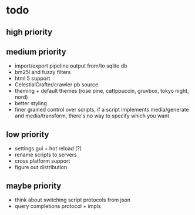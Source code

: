 # todo

## high priority

## medium priority

- import/export pipeline output from/to sqlite db
- bm25l and fuzzy filters
- html 5 support
- CelestialCrafter/crawler pb source
- theming + default themes (rose pine, cattppuccin, gruvbox, tokyo night, nord)
- better styling
- finer grained control over scripts, if a script implements media/generate and media/transform, there's no way to specify which you want

## low priority

- settings gui + hot reload (?)
- rename scripts to servers
- cross platform support
- figure out distribution

## maybe priority

- think about switching script protocols from json
- query completions protocol + impls
